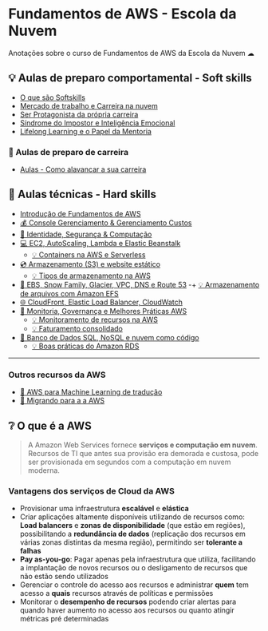 # Fundamentos de AWS - Escola da Nuvem

Anotações sobre o curso de Fundamentos de AWS da Escola da Nuvem ☁

## 💡 Aulas de preparo comportamental - Soft skills

- [O que são Softskills](./soft-skills/aula00.md)
- [Mercado de trabalho e Carreira na nuvem](./soft-skills/aula01.md)
- [Ser Protagonista da própria carreira](./soft-skills/aula02.md)
- [Síndrome do Impostor e Inteligência Emocional](./soft-skills/aula03.md)
- [Lifelong Learning e o Papel da Mentoria](./soft-skills/aula04.md)

### 🎈 Aulas de preparo de carreira

- [Aulas - Como alavancar a sua carreira](./hard-skills/career/aula.md)

## 🧱 Aulas técnicas - Hard skills

- [Introdução de Fundamentos de AWS](./hard-skills/aula01.md)
- [💰 Console Gerenciamento & Gerenciamento Custos](./hard-skills/aula02.md)
- [🔐 Identidade, Segurança & Computação](./hard-skills/aula03.md)
- [💻 EC2, AutoScaling, Lambda e Elastic Beanstalk](./hard-skills/aula04.md)
  - [💡 Containers na AWS e Serverless](./hard-skills/extra/containers.md)
- [💿 Armazenamento (S3) e website estático](./hard-skills/aula05.md)
  - [💡 Tipos de armazenamento na AWS](./hard-skills/extra/storage.md)
- [🚚 EBS, Snow Family, Glacier, VPC, DNS e Route 53](./hard-skills/aula06.md)
  -+ [💡 Armazenamento de arquivos com Amazon EFS](./hard-skills/extra/amazon-efs.md)
- [🌐 CloudFront, Elastic Load Balancer, CloudWatch](./hard-skills/aula07.md)
- [📝 Monitoria, Governança e Melhores Práticas AWS](./hard-skills/aula08.md)
  - [💡 Monitoramento de recursos na AWS](./hard-skills/extra/monitoring.md)
  - [💡 Faturamento consolidado](./hard-skills/extra/consolidated-billing.md)
- [📼 Banco de Dados SQL, NoSQL e nuvem como código](./hard-skills/aula09.md)
  - [💡 Boas práticas do Amazon RDS](./hard-skills/extra/rds.md)

---

### Outros recursos da AWS

- [🧠 AWS para Machine Learning de tradução](./others/language-ml.md)
- [🌱 Migrando para a a AWS](./others/lift-and-shift.md)

## ❔ O que é a AWS

> A Amazon Web Services fornece **serviços e computação em nuvem**. Recursos de TI que antes sua provisão era demorada e custosa, pode ser provisionada em segundos com a computação em nuvem moderna.

### Vantagens dos serviços de Cloud da AWS

- Provisionar uma infraestrutura **escalável** e **elástica**
- Criar aplicações altamente disponíveis utilizando de recursos como: **Load balancers** e **zonas de disponibilidade** (que estão em regiões), possibilitando a **redundância de dados** (replicação dos recursos em várias zonas distintas da mesma região), permitindo ser **tolerante a falhas**
- **Pay as-you-go**: Pagar apenas pela infraestrutura que utiliza, facilitando a implantação de novos recursos ou o desligamento de recursos que não estão sendo utilizados
- Gerenciar o controle do acesso aos recursos e administrar **quem** tem acesso a **quais** recursos através de políticas e permissões
- Monitorar o **desempenho de recursos** podendo criar alertas para quando haver aumento no acesso aos recursos ou quanto atingir métricas pré determinadas

<!-- Todas as imagens do serviços do AWS Foram tiradas desse site: https://awsicons.dev/ -->